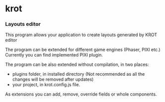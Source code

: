 # krot

### Layouts editor

This program allows your application to create layouts generated by KROT editor

The program can be extended for different game engines (Phaser, PIXI etc.)
Currently you can find implemented PIXI plugin.

The program can be also extended without compilation, in two places:
* plugins folder, in installed directory (Not recommended as all the changes will be removed after updates)
* your project, in krot.config.js file.

As extensions you can add, remove, override fields or whole components.
